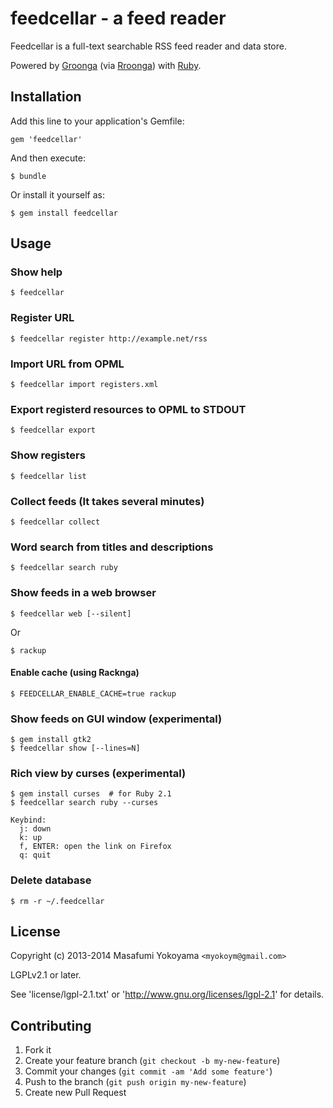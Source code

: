 # feedcellar - a feed reader

Feedcellar is a full-text searchable RSS feed reader and data store.

Powered by [Groonga][] (via [Rroonga][]) with [Ruby][].

[Groonga]:http://groonga.org/
[Rroonga]:http://ranguba.org/#about-rroonga
[Ruby]:https://www.ruby-lang.org/

## Installation

Add this line to your application's Gemfile:

    gem 'feedcellar'

And then execute:

    $ bundle

Or install it yourself as:

    $ gem install feedcellar

## Usage

### Show help

    $ feedcellar

### Register URL

    $ feedcellar register http://example.net/rss

### Import URL from OPML

    $ feedcellar import registers.xml

### Export registerd resources to OPML to STDOUT

    $ feedcellar export

### Show registers

    $ feedcellar list

### Collect feeds (It takes several minutes)

    $ feedcellar collect

### Word search from titles and descriptions

    $ feedcellar search ruby

### Show feeds in a web browser

    $ feedcellar web [--silent]

Or

    $ rackup

#### Enable cache (using Racknga)

    $ FEEDCELLAR_ENABLE_CACHE=true rackup

### Show feeds on GUI window (experimental)

    $ gem install gtk2
    $ feedcellar show [--lines=N]

### Rich view by curses (experimental)

    $ gem install curses  # for Ruby 2.1
    $ feedcellar search ruby --curses

    Keybind:
      j: down
      k: up
      f, ENTER: open the link on Firefox
      q: quit

### Delete database

    $ rm -r ~/.feedcellar

## License

Copyright (c) 2013-2014 Masafumi Yokoyama `<myokoym@gmail.com>`

LGPLv2.1 or later.

See 'license/lgpl-2.1.txt' or 'http://www.gnu.org/licenses/lgpl-2.1' for details.

## Contributing

1. Fork it
2. Create your feature branch (`git checkout -b my-new-feature`)
3. Commit your changes (`git commit -am 'Add some feature'`)
4. Push to the branch (`git push origin my-new-feature`)
5. Create new Pull Request
